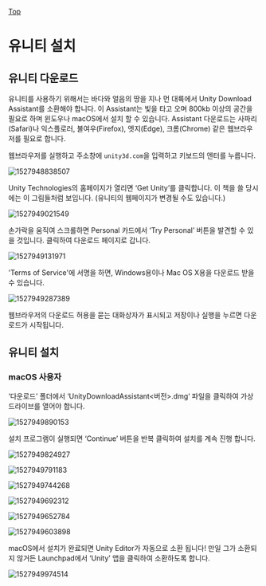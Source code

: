 [Top](../index.md)

# 유니티 설치

## 유니티 다운로드

유니티를 사용하기 위해서는 바다와 얼음의 땅을 지나 먼 대륙에서 Unity Download Assistant를 소환해야 합니다. 이 Assistant는 빛을 타고 오며 800kb 이상의 공간을 필요로 하며 윈도우나 macOS에서 설치 할 수 있습니다. Assistant 다운로드는 사파리(Safari)나 익스플로러, 불여우(Firefox), 엣지(Edge), 크롬(Chrome) 같은 웹브라우저를 필요로 합니다.

웹브라우저를 실행하고 주소창에 `unity3d.com`을 입력하고 키보드의 엔터를 누릅니다.

![1527948838507](unity3d.com.png)

Unity Technologies의 홈페이지가 열리면 ‘Get Unity’를 클릭합니다. 이 책을 쓸 당시에는 이 그림들처럼 보입니다. (유니티의 웹페이지가 변경될  수도 있습니다.)

![1527949021549](unity_store.png)

손가락을 움직여 스크롤하면 Personal 카드에서 ‘Try Personal’ 버튼을 발견할 수 있을 것입니다. 클릭하여 다운로드 페이지로 갑니다.

![1527949131971](try_personal.png)

'Terms of Service'에 서명을 하면, Windows용이나 Mac OS X용을 다운로드 받을 수 있습니다.

![1527949287389](terms_of_service.png)

웹브라우저의 다운로드 허용을 묻는 대화상자가 표시되고 저장이나 실행을 누르면 다운로드가 시작됩니다.

## 유니티 설치

### macOS 사용자

‘다운로드’ 폴더에서 ‘UnityDownloadAssistant<버전>.dmg‘ 파일을 클릭하여 가상 드라이브를 열어야 합니다.

![1527949890153](unity_download_assistance.png)

설치 프로그램이 실행되면 ‘Continue’ 버튼을 반복 클릭하여 설치를 계속 진행 합니다.

![1527949824927](introduction.png)

![1527949791183](license.png)

![1527949744268](destination_select.png)

![1527949692312](downloading.png)

![1527949652784](installing.png)

![1527949603898](installed.png)

macOS에서 설치가 완료되면 Unity Editor가 자동으로 소환 됩니다! 만일 그가 소환되지 않거든 Launchpad에서 ‘Unity’ 앱을 클릭하여 소환하도록 합니다.

![1527949974514](launchpad.png)